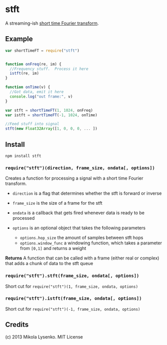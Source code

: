 stft
====
A streaming-ish [short time Fourier transform](http://en.wikipedia.org/wiki/Short-time_Fourier_transform).

## Example
```javascript
var shortTimeFT = require("stft")


function onFreq(re, im) {
  //Frequency stuff.  Process it here
  istft(re, im)
}

function onTime(v) {
  //Got data, emit it here
  console.log("out frame:", v)
}

var stft = shortTimeFT(1, 1024, onFreq)
var istft = shortTimeFT(-1, 1024, onTime)

//Feed stuff into signal
stft(new Float32Array([1, 0, 0, 0, ... ])
```

## Install

    npm install stft

### `require("stft")(direction, frame_size, ondata[, options])`
Creates a function for processing a signal with a short time Fourier transform.

* `direction` is a flag that determines whether the stft is forward or inverse
* `frame_size` is the size of a frame for the stft
* `ondata` is a callback that gets fired whenever data is ready to be processed
* `options` is an optional object that takes the following parameters

    + `options.hop_size` the amount of samples between stft hops
    + `options.window_func` a windowing function, which takes a parameter from `[0,1]` and returns a weight

**Returns** A function that can be called with a frame (either real or complex) that adds a chunk of data to the stft queue

### `require("stft").stft(frame_size, ondata[, options])`
Short cut for `require("stft")(1, frame_size, ondata, options)`

### `require("stft").istft(frame_size, ondata[, options])`
Short cut for `require("stft")(-1, frame_size, ondata, options)`

## Credits
(c) 2013 Mikola Lysenko. MIT License
